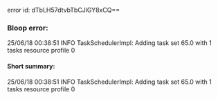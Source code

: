 error id: dTbLH57dtvbTbCJlGY8xCQ==
### Bloop error:

25/06/18 00:38:51 INFO TaskSchedulerImpl: Adding task set 65.0 with 1 tasks resource profile 0
#### Short summary: 

25/06/18 00:38:51 INFO TaskSchedulerImpl: Adding task set 65.0 with 1 tasks resource profile 0